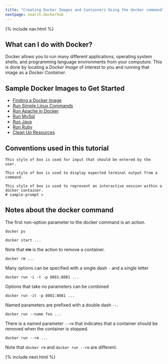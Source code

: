 ```yaml
---
title: "Creating Docker Images and Containers Using the docker command"
nextpage: search.dockerhub
---
```


{% include nav.html %}

## What can I do with Docker?

Docker allows you to run many different applications, operating system shells, and programming language environments from your computure.  This is done by locating a *Docker Image* of interest to you and running that image as a *Docker Container*.

## Sample Docker Images to Get Started

- [Finding a Docker Image](search.dockerhub.md)
- [Run Simple Linux Commands](simple.linux.commands.md)
- [Run Apache in Docker](run.apache.md)
- [Run MySql](run.mysql.md)
- [Run Java](run.java.md)
- [Run Ruby](run.ruby.md)
- [Clean Up Resources](cleanup.md)

## Conventions used in this tutorial

```
This style of box is used for input that should be entered by the user.
```

```output
This style of box is used to display expected terminal output from a command.
```

```container
This style of box is used to represent an interactive session within a docker container.
# sample-prompt >
```

## Notes about the docker command

The first non-option parameter to the docker command is an action.

```
docker ps
```

```
docker start ...
```

Note that **rm** is the action to remove a container.
```
docker rm ...
```

Many options can be specified with a single dash `-` and a single letter
```
docker run -i -t -p 8081:8081 ...
```

Options that take no parameters can be combined
```
docker run -it -p 8081:8081 ...
```

Named parameters are prefixed with a double dash `--`.
```
docker run --name foo ...
```

There is a named parameter `--rm` that indicates that a container should be removed when the container is stopped.
```
docker run --rm ...
```

Note that `docker rm` and `docker run --rm` are different.


{% include next.html %}
